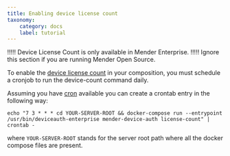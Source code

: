 ```yaml
---
title: Enabling device license count
taxonomy:
    category: docs
    label: tutorial
---
```


!!!!! Device License Count is only available in Mender Enterprise.
!!!!! Ignore this section if you are running Mender Open Source.

To enable the [device license count](../../07.Device-license-count/docs.md) in your composition,
you must schedule a cronjob to run the device-count command daily.

Assuming you have [cron](https://man7.org/linux/man-pages/man5/crontab.5.html) available
you can create a crontab entry in the following way:

```shell
echo "7 3 * * * cd YOUR-SERVER-ROOT && docker-compose run --entrypoint /usr/bin/deviceauth-enterprise mender-device-auth license-count" | crontab -
```

where `YOUR-SERVER-ROOT` stands for the server root path where all the docker compose files are present.
